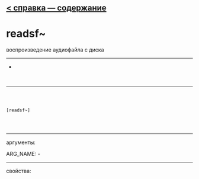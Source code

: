 [< справка — содержание](ceammc_lib.html)
---

# readsf~


воспроизведение аудиофайла с диска

---

-
<br>


---


```



[readsf~]


            
```

---
аргументы:

ARG_NAME: -<br>

---
свойства:


